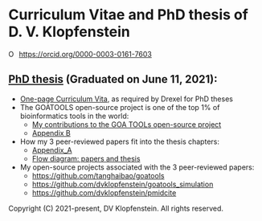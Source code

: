 # Curriculum Vitae and PhD thesis of D. V. Klopfenstein
<div itemscope itemtype="https://schema.org/Person"><a itemprop="sameAs" content="https://orcid.org/0000-0003-0161-7603" href="https://orcid.org/0000-0003-0161-7603" target="orcid.widget" rel="me noopener noreferrer" style="vertical-align:top;"><img src="https://orcid.org/sites/default/files/images/orcid_16x16.png" style="width:1em;margin-right:.5em;" alt="ORCID iD icon">https://orcid.org/0000-0003-0161-7603</a></div>

## [PhD thesis](doc/PhD_thesis/PhD_Thesis.pdf) (Graduated on June 11, 2021):
* [One-page Curriculum Vita](doc/PhD_thesis/PhD_Vita.pdf), as required by Drexel for PhD theses
* The GOATOOLS open-source project is one of the top 1% of bioinformatics tools in the world:
  * [My contributions to the GOA TOOLs open-source project](doc/PhD_thesis/goatools_stargazers_dvk.pdf)
  * [Appendix B](doc/PhD_thesis/PhD_Appendix_B_GOA_TOOLS.pdf) 
* How my 3 peer-reviewed papers fit into the thesis chapters:
  * [Appendix_A](doc/PhD_thesis/PhD_Appendix_A_papers.pdf) 
  * [Flow diagram: papers and thesis](doc/PhD_thesis/PhD_Appendix_A_papers_image.pdf)
* My open-source projects associated with the 3 peer-reviewed papers:
  * https://github.com/tanghaibao/goatools
  * https://github.com/dvklopfenstein/goatools_simulation
  * https://github.com/dvklopfenstein/pmidcite

Copyright (C) 2021-present, DV Klopfenstein. All rights reserved.
